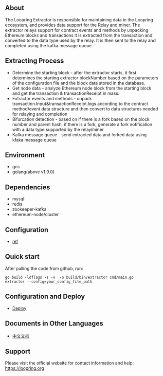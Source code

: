 ## About
The Loopring Extractor is responsible for maintaining data in the Loopring ecosystem, and provides data support for the Relay and miner.
The extractor relays support for contract events and methods by unpacking Ethereum blocks and transactions
It is extracted from the transaction and converted to the data type used by the relay. It is then sent to the relay and completed using the kafka message queue.

## Extracting Process
* Determine the starting block - after the extractor starts, it first determines the starting extractor blockNumber based on the parameters of the configuration file and the block data stored in the database.
* Get node data - analyze Ethereum node block from the starting block and get the transaction & transactionReceipt in mass.
* Extractor events and methods - unpack transaction.Input&transactionReceipt.logs according to the contract method/event data structure and then convert to data structures needed for relaying and completion
* Bifurcation detection - based on if there is a fork based on the block number and parent hash, if there is a fork, generate a fork notification with a data type supported by the relay/miner
* Kafka message queue - send extracted data and forked data using kfaka message queue

## Environment

* gcc
* golang(above v1.9.0)

## Dependencies

* mysql
* redis
* zookeeper-kafka
* ethereum-node/cluster

## Configuration

- [ref](https://github.com/Loopring/relay-cluster/wiki/%E9%83%A8%E7%BD%B2extractor#%E9%83%A8%E7%BD%B2%E9%85%8D%E7%BD%AE%E6%96%87%E4%BB%B6)

## Quick start
After pulling the code from github, run:
```
go build -ldflags -s -v  -o build/bin/extractor cmd/main.go
extractor --config=your_config_file_path
```

## Configuration and Deploy
- [Deploy](https://github.com/Loopring/relay-cluster/wiki/%E9%83%A8%E7%BD%B2extractor)

## Documents in Other Languages
- [中文文档](chinese)

## Support
Please visit the official website for contact information and help: https://loopring.org
